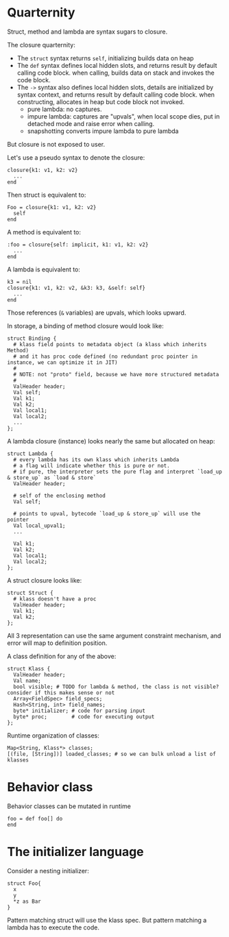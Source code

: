# Quarternity

Struct, method and lambda are syntax sugars to closure.

The closure quarternity:

- The `struct` syntax returns `self`, initializing builds data on heap
- The `def` syntax defines local hidden slots, and returns result by default calling code block. when calling, builds data on stack and invokes the code block.
- The `->` syntax also defines local hidden slots, details are initialized by syntax context, and returns result by default calling code block. when constructing, allocates in heap but code block not invoked.
  - pure lambda: no captures.
  - impure lambda: captures are "upvals", when local scope dies, put in detached mode and raise error when calling.
  - snapshotting converts impure lambda to pure lambda

But closure is not exposed to user.

Let's use a pseudo syntax to denote the closure:

    closure{k1: v1, k2: v2}
      ...
    end

Then struct is equivalent to:

    Foo = closure{k1: v1, k2: v2}
      self
    end

A method is equivalent to:

    :foo = closure{self: implicit, k1: v1, k2: v2}
      ...
    end

A lambda is equivalent to:

    k3 = nil
    closure{k1: v1, k2: v2, &k3: k3, &self: self}
      ...
    end

Those references (`&` variables) are upvals, which looks upward.

In storage, a binding of method closure would look like:

    struct Binding {
      # klass field points to metadata object (a klass which inherits Method)
      # and it has proc code defined (no redundant proc pointer in instance, we can optimize it in JIT)
      #
      # NOTE: not "proto" field, because we have more structured metadata
      #
      ValHeader header;
      Val self;
      Val k1;
      Val k2;
      Val local1;
      Val local2;
      ...
    };

A lambda closure (instance) looks nearly the same but allocated on heap:

    struct Lambda {
      # every lambda has its own klass which inherits Lambda
      # a flag will indicate whether this is pure or not.
      # if pure, the interpreter sets the pure flag and interpret `load_up & store_up` as `load & store`
      ValHeader header;

      # self of the enclosing method
      Val self;

      # points to upval, bytecode `load_up & store_up` will use the pointer
      Val local_upval1;
      ...

      Val k1;
      Val k2;
      Val local1;
      Val local2;
    };

A struct closure looks like:

    struct Struct {
      # klass doesn't have a proc
      ValHeader header;
      Val k1;
      Val k2;
    };

All 3 representation can use the same argument constraint mechanism, and error will map to definition position.

A class definition for any of the above:

    struct Klass {
      ValHeader header;
      Val name;
      bool visible; # TODO for lambda & method, the class is not visible? consider if this makes sense or not
      Array<FieldSpec> field_specs;
      Hash<String, int> field_names;
      byte* initializer; # code for parsing input
      byte* proc;        # code for executing output
    };

Runtime organization of classes:

    Map<String, Klass*> classes;
    [(file, [String])] loaded_classes; # so we can bulk unload a list of klasses

# Behavior class

Behavior classes can be mutated in runtime

    foo = def foo[] do
    end

# The initializer language

Consider a nesting initializer:

    struct Foo{
      x
      y
      *z as Bar
    }

Pattern matching struct will use the klass spec. But pattern matching a lambda has to execute the code.
